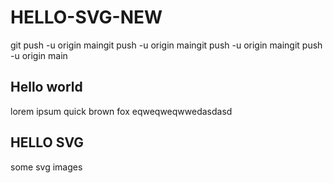 # HELLO-SVG-NEW
git push -u origin maingit push -u origin maingit push -u origin maingit push -u origin main

## Hello world
lorem ipsum quick brown fox eqweqweqwwedasdasd

## HELLO SVG
some svg images

